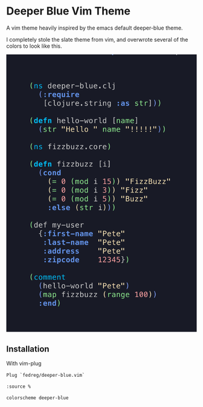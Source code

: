 # Deeper Blue Vim Theme

A vim theme heavily inspired by the emacs default deeper-blue theme.

I completely stole the slate theme from vim, and overwrote several of the colors to look like this.

![deeper-blue.vim](sample.png)

## Installation

With vim-plug

```
Plug `fedreg/deeper-blue.vim`
```
```
:source %
```
```
colorscheme deeper-blue
```

